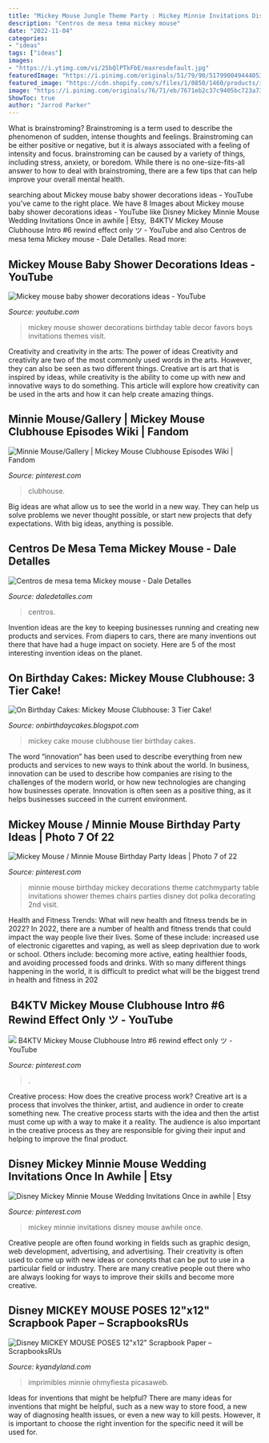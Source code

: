 ```yaml
---
title: "Mickey Mouse Jungle Theme Party : Mickey Minnie Invitations Disney Mouse Awhile Once"
description: "Centros de mesa tema mickey mouse"
date: "2022-11-04"
categories:
- "ideas"
tags: ["ideas"]
images:
- "https://i.ytimg.com/vi/25bQlPTkFbE/maxresdefault.jpg"
featuredImage: "https://i.pinimg.com/originals/51/79/90/517990049444053f9c47352c166924eb.jpg"
featured_image: "https://cdn.shopify.com/s/files/1/0850/1460/products/image_fe9fdb33-4386-42e6-b3cd-68b713a16569_grande.jpg?v=1571283348"
image: "https://i.pinimg.com/originals/76/71/eb/7671eb2c37c9405bc723a73b1e72adeb.jpg"
ShowToc: true
author: "Jarrod Parker"
---
```



What is brainstroming?
Brainstroming is a term used to describe the phenomenon of sudden, intense thoughts and feelings. Brainstroming can be either positive or negative, but it is always associated with a feeling of intensity and focus. brainstroming can be caused by a variety of things, including stress, anxiety, or boredom. While there is no one-size-fits-all answer to how to deal with brainstroming, there are a few tips that can help improve your overall mental health.

	

		
searching about Mickey mouse baby shower decorations ideas - YouTube you've came to the right place. We have 8 Images about Mickey mouse baby shower decorations ideas - YouTube like Disney Mickey Minnie Mouse Wedding Invitations Once in awhile | Etsy, ️ B4KTV Mickey Mouse Clubhouse Intro #6 rewind effect only ツ - YouTube and also Centros de mesa tema Mickey mouse - Dale Detalles. Read more:
		
    
## Mickey Mouse Baby Shower Decorations Ideas - YouTube

<img loading=lazy src="https://i.ytimg.com/vi/25bQlPTkFbE/maxresdefault.jpg" onerror="this.onerror=null;this.src='https://tse3.mm.bing.net/th?id=OIP.joWp6oBG05cz5YmAMe-zJAHaEK&amp;pid=15.1';" alt="Mickey mouse baby shower decorations ideas - YouTube">

_Source: youtube.com_

>mickey mouse shower decorations birthday table decor favors boys invitations themes visit. 

	

Creativity and creativity in the arts: The power of ideas
Creativity and creativity are two of the most commonly used words in the arts. However, they can also be seen as two different things. Creative art is art that is inspired by ideas, while creativity is the ability to come up with new and innovative ways to do something. This article will explore how creativity can be used in the arts and how it can help create amazing things.

    
## Minnie Mouse/Gallery | Mickey Mouse Clubhouse Episodes Wiki | Fandom

<img loading=lazy src="https://i.pinimg.com/736x/e7/14/80/e71480e431bdca35540c2354af862672.jpg" onerror="this.onerror=null;this.src='https://tse3.mm.bing.net/th?id=OIP.MYxbhS4O9t8vW65w184NiQHaFj&amp;pid=15.1';" alt="Minnie Mouse/Gallery | Mickey Mouse Clubhouse Episodes Wiki | Fandom">

_Source: pinterest.com_

>clubhouse. 

	

Big ideas are what allow us to see the world in a new way. They can help us solve problems we never thought possible, or start new projects that defy expectations. With big ideas, anything is possible.

    
## Centros De Mesa Tema Mickey Mouse - Dale Detalles

<img loading=lazy src="https://i0.wp.com/www.daledetalles.com/wp-content/uploads/2016/07/centros-de-mesa-mickey-mouse14.jpg" onerror="this.onerror=null;this.src='https://tse2.mm.bing.net/th?id=OIP.uvuJ4lg_ayZ4V73ypnTQqQHaJ4&amp;pid=15.1';" alt="Centros de mesa tema Mickey mouse - Dale Detalles">

_Source: daledetalles.com_

>centros. 

	

Invention ideas are the key to keeping businesses running and creating new products and services. From diapers to cars, there are many inventions out there that have had a huge impact on society. Here are 5 of the most interesting invention ideas on the planet.

    
## On Birthday Cakes: Mickey Mouse Clubhouse: 3 Tier Cake!

<img loading=lazy src="http://2.bp.blogspot.com/-xC9mSgIQFIo/UEjCNpjAwwI/AAAAAAAADQE/J-fXV7sW03s/s1600/Mickey+3+tier+2+protected.JPG" onerror="this.onerror=null;this.src='https://tse1.mm.bing.net/th?id=OIP.ie7SJvobMwy-Z691D3lA2wHaMU&amp;pid=15.1';" alt="On Birthday Cakes: Mickey Mouse Clubhouse: 3 Tier Cake!">

_Source: onbirthdaycakes.blogspot.com_

>mickey cake mouse clubhouse tier birthday cakes. 

	

The word “innovation” has been used to describe everything from new products and services to new ways to think about the world. In business, innovation can be used to describe how companies are rising to the challenges of the modern world, or how new technologies are changing how businesses operate. Innovation is often seen as a positive thing, as it helps businesses succeed in the current environment.

    
## Mickey Mouse / Minnie Mouse Birthday Party Ideas | Photo 7 Of 22

<img loading=lazy src="https://i.pinimg.com/originals/76/71/eb/7671eb2c37c9405bc723a73b1e72adeb.jpg" onerror="this.onerror=null;this.src='https://tse4.mm.bing.net/th?id=OIP.WWTwLi0mVNBm7OEKcvtk_wHaJ4&amp;pid=15.1';" alt="Mickey Mouse / Minnie Mouse Birthday Party Ideas | Photo 7 of 22">

_Source: pinterest.com_

>minnie mouse birthday mickey decorations theme catchmyparty table invitations shower themes chairs parties disney dot polka decorating 2nd visit. 

	

Health and Fitness Trends: What will new health and fitness trends be in 2022?
In 2022, there are a number of health and fitness trends that could impact the way people live their lives. Some of these include: increased use of electronic cigarettes and vaping, as well as sleep deprivation due to work or school. Others include: becoming more active, eating healthier foods, and avoiding processed foods and drinks. With so many different things happening in the world, it is difficult to predict what will be the biggest trend in health and fitness in 202
    
## ️ B4KTV Mickey Mouse Clubhouse Intro #6 Rewind Effect Only ツ - YouTube

<img loading=lazy src="https://i.pinimg.com/736x/e4/b2/a0/e4b2a070290c55d8527831c1217a3e7c.jpg" onerror="this.onerror=null;this.src='https://tse4.mm.bing.net/th?id=OIP.MizyZ6M7R48MccAnBD1WWAHaFj&amp;pid=15.1';" alt="️ B4KTV Mickey Mouse Clubhouse Intro #6 rewind effect only ツ - YouTube">

_Source: pinterest.com_

>. 

	

Creative process: How does the creative process work?
Creative art is a process that involves the thinker, artist, and audience in order to create something new. The creative process starts with the idea and then the artist must come up with a way to make it a reality. The audience is also important in the creative process as they are responsible for giving their input and helping to improve the final product.

    
## Disney Mickey Minnie Mouse Wedding Invitations Once In Awhile | Etsy

<img loading=lazy src="https://i.pinimg.com/originals/51/79/90/517990049444053f9c47352c166924eb.jpg" onerror="this.onerror=null;this.src='https://tse3.mm.bing.net/th?id=OIP.qJBNuBxo6b-ivtglcNrmDQHaJ4&amp;pid=15.1';" alt="Disney Mickey Minnie Mouse Wedding Invitations Once in awhile | Etsy">

_Source: pinterest.com_

>mickey minnie invitations disney mouse awhile once. 

	

Creative people are often found working in fields such as graphic design, web development, advertising, and advertising. Their creativity is often used to come up with new ideas or concepts that can be put to use in a particular field or industry. There are many creative people out there who are always looking for ways to improve their skills and become more creative.

    
## Disney MICKEY MOUSE POSES 12&quot;x12&quot; Scrapbook Paper – ScrapbooksRUs

<img loading=lazy src="https://cdn.shopify.com/s/files/1/0850/1460/products/image_fe9fdb33-4386-42e6-b3cd-68b713a16569_grande.jpg?v=1571283348" onerror="this.onerror=null;this.src='https://tse1.mm.bing.net/th?id=OIP.j_va90AI-W5uyKnubIndmQHaHa&amp;pid=15.1';" alt="Disney MICKEY MOUSE POSES 12&quot;x12&quot; Scrapbook Paper – ScrapbooksRUs">

_Source: kyandyland.com_

>imprimibles minnie ohmyfiesta picasaweb. 

	

Ideas for inventions that might be helpful?
There are many ideas for inventions that might be helpful, such as a new way to store food, a new way of diagnosing health issues, or even a new way to kill pests. However, it is important to choose the right invention for the specific need it will be used for.

